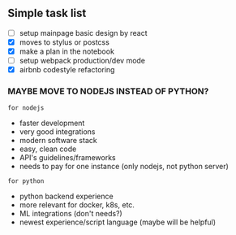 
## Simple task list

- [ ] setup mainpage basic design by react
- [x] moves to stylus or postcss
- [x] make a plan in the notebook
- [ ] setup webpack production/dev mode
- [x] airbnb codestyle refactoring

### MAYBE MOVE TO NODEJS INSTEAD OF PYTHON?

`for nodejs`

- faster development
- very good integrations
- modern software stack
- easy, clean code
- API's guidelines/frameworks
- needs to pay for one instance (only nodejs, not python server)

`for python`

- python backend experience
- more relevant for docker, k8s, etc.
- ML integrations (don't needs?)
- newest experience/script language (maybe will be helpful)
